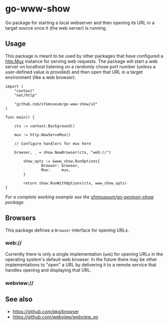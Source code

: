 # go-www-show

Go package for starting a local	webserver and then opening its URL in a target source once it (the web server) is running.

## Usage

This package is meant to be used by other packages that have configured a [http.Mux](https://pkg.go.dev/net/http#ServeMux) instance for serving web requests. The package will start a web server on localhost listening on a randomly chose port number (unless a user-defined value is provided) and then open that URL in a target environment (like a web browser).

```
import (
	"context"
	"net/http"

	"github.com/sfomuseum/go-www-show/v2"
)

func main() {

	ctx := context.Background()
	
	mux := http.NewServeMux()
	
	// Configure handlers for mux here

	browser, _ = show.NewBrowser(ctx, "web://")
	
        show_opts := &www_show.RunOptions{
                Browser: browser,
                Mux:     mux,
        }

        return show.RunWithOptions(ctx, www_show_opts)
}
```

_For a complete working example see the [sfomuseum/go-geojson-show](https://github.com/sfomuseum/go-geojson-show/blob/main/show.go) package._

## Browsers

This package defines a `Browser` interface for opening URLs.

### web://

Currently there is only a single implementation (`web`) for opening URLs in the operating system's default web browser. In the future there may be other implementations to "open" a URL by delivering it to a remote service that handles opening and displaying that URL.

### webview://

## See also

* https://github.com/pkg/browser
* https://github.com/webview/webview_go
